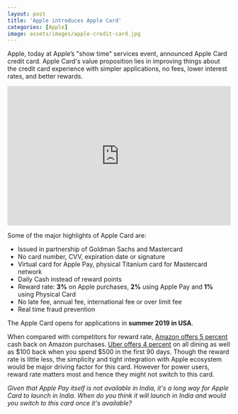 ```yaml
---
layout: post
title: 'Apple introduces Apple Card'
categories: [Apple]
image: assets/images/apple-credit-card.jpg
---
```


Apple, today at Apple’s "show time" services event, announced Apple Card credit card. Apple Card's value proposition lies in improving things about the credit card experience with simpler applications, no fees, lower interest rates, and better rewards.

<p><iframe style="width:100%;" height="315" src="https://www.youtube.com/embed/HAZiE9NtRfs?rel=0&amp;showinfo=0" frameborder="0" allowfullscreen></iframe></p>

Some of the major highlights of Apple Card are:

- Issued in partnership of Goldman Sachs and Mastercard
- No card number, CVV, expiration date or signature
- Virtual card for Apple Pay, physical Titanium card for Mastercard network
- Daily Cash instead of reward points
- Reward rate: **3%** on Apple purchases, **2%** using Apple Pay and **1%** using Physical Card
- No late fee, annual fee, international fee or over limit fee
- Real time fraud prevention

The Apple Card opens for applications in **summer 2019 in USA**.

When compared with competitors for reward rate, [Amazon offers 5 percent](https://www.amazon.in/cbcc/marketpage) cash back on Amazon purchases. [Uber offers 4 percent](https://www.uber.com/en-IN/c/uber-credit-card/) on all dining as well as $100 back when you spend \$500 in the first 90 days. Though the reward rate is little less, the simplicity and tight integration with Apple ecosystem would be major driving factor for this card. However for power users, reward rate matters most and hence they might not switch to this card.

_Given that Apple Pay itself is not available in India, it's a long way for Apple Card to launch in India. When do you think it will launch in India and would you switch to this card once it's available?_

